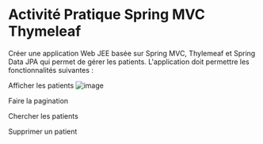 # Activité Pratique Spring MVC Thymeleaf


Créer une application Web JEE basée sur Spring MVC, Thylemeaf et Spring Data JPA qui permet de gérer les patients.
L'application doit permettre les fonctionnalités suivantes :

Afficher les patients
![image](https://user-images.githubusercontent.com/73220257/164984605-5d51843f-1000-4d1d-8e74-f21d8cdf444b.png)


Faire la pagination

Chercher les patients

Supprimer un patient





